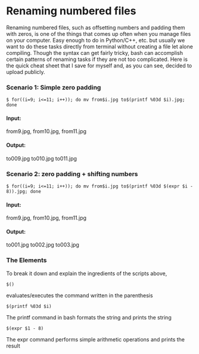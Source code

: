 # Renaming numbered files

Renaming numbered files, such as offsetting numbers and padding them with zeros, is one of the things that comes up often when you manage files on your computer. Easy enough to do in Python/C++, etc. but usually we want to do these tasks directly from terminal without creating a file let alone compiling. Though the syntax can get fairly tricky, bash can accomplish certain patterns of renaming tasks if they are not too complicated. Here is the quick cheat sheet that I save for myself and, as you can see, decided to upload publicly.




### Scenario 1: Simple zero padding
```
$ for((i=9; i<=11; i++)); do mv from$i.jpg to$(printf %03d $i).jpg; done
```

#### Input:
from9.jpg, from10.jpg, from11.jpg

#### Output:
to009.jpg to010.jpg to011.jpg



### Scenario 2: zero padding + shifting numbers
```
$ for((i=9; i<=11; i++)); do mv from$i.jpg to$(printf %03d $(expr $i - 8)).jpg; done
```

#### Input:
from9.jpg, from10.jpg, from11.jpg

#### Output:
to001.jpg to002.jpg to003.jpg




### The Elements

To break it down and explain the ingredients of the scripts above,
```
$()
```
evaluates/executes the command written in the parenthesis

```
$(printf %03d $i)
```
The printf command in bash formats the string and prints the string

```
$(expr $1 - 8)
```
The expr command performs simple arithmetic operations and prints the result




